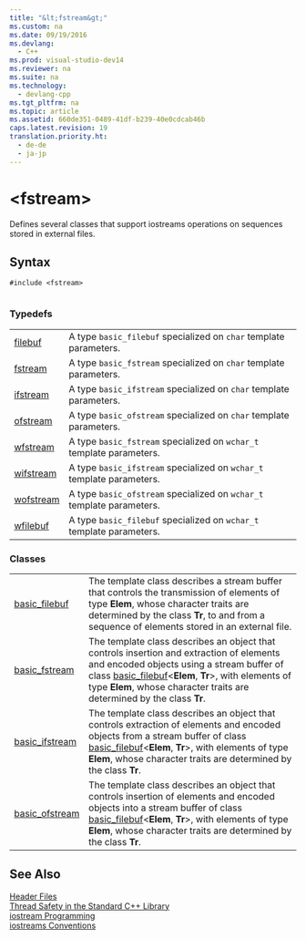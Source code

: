 ```yaml
---
title: "&lt;fstream&gt;"
ms.custom: na
ms.date: 09/19/2016
ms.devlang: 
  - C++
ms.prod: visual-studio-dev14
ms.reviewer: na
ms.suite: na
ms.technology: 
  - devlang-cpp
ms.tgt_pltfrm: na
ms.topic: article
ms.assetid: 660de351-0489-41df-b239-40e0cdcab46b
caps.latest.revision: 19
translation.priority.ht: 
  - de-de
  - ja-jp
---
```

# &lt;fstream&gt;
Defines several classes that support iostreams operations on sequences stored in external files.  
  
## Syntax  
  
```  
#include <fstream>  
  
```  
  
### Typedefs  
  
|||  
|-|-|  
|[filebuf](../vs140/-fstream--typedefs.md#filebuf)|A type `basic_filebuf` specialized on `char` template parameters.|  
|[fstream](../vs140/-fstream--typedefs.md#fstream)|A type `basic_fstream` specialized on `char` template parameters.|  
|[ifstream](../vs140/-fstream--typedefs.md#ifstream)|A type `basic_ifstream` specialized on `char` template parameters.|  
|[ofstream](../vs140/-fstream--typedefs.md#ofstream)|A type `basic_ofstream` specialized on `char` template parameters.|  
|[wfstream](../vs140/-fstream--typedefs.md#wfstream)|A type `basic_fstream` specialized on `wchar_t` template parameters.|  
|[wifstream](../vs140/-fstream--typedefs.md#wifstream)|A type `basic_ifstream` specialized on `wchar_t` template parameters.|  
|[wofstream](../vs140/-fstream--typedefs.md#wofstream)|A type `basic_ofstream` specialized on `wchar_t` template parameters.|  
|[wfilebuf](../vs140/-fstream--typedefs.md#wfilebuf)|A type `basic_filebuf` specialized on `wchar_t` template parameters.|  
  
### Classes  
  
|||  
|-|-|  
|[basic_filebuf](../vs140/basic_filebuf-Class.md)|The template class describes a stream buffer that controls the transmission of elements of type **Elem**, whose character traits are determined by the class **Tr**, to and from a sequence of elements stored in an external file.|  
|[basic_fstream](../vs140/basic_fstream-Class.md)|The template class describes an object that controls insertion and extraction of elements and encoded objects using a stream buffer of class [basic_filebuf](../vs140/basic_filebuf-Class.md)<**Elem**, **Tr**>, with elements of type **Elem**, whose character traits are determined by the class **Tr**.|  
|[basic_ifstream](../vs140/basic_ifstream-Class.md)|The template class describes an object that controls extraction of elements and encoded objects from a stream buffer of class [basic_filebuf](../vs140/basic_filebuf-Class.md)<**Elem**, **Tr**>, with elements of type **Elem**, whose character traits are determined by the class **Tr**.|  
|[basic_ofstream](../vs140/basic_ofstream-Class.md)|The template class describes an object that controls insertion of elements and encoded objects into a stream buffer of class [basic_filebuf](../vs140/basic_filebuf-Class.md)<**Elem**, **Tr**>, with elements of type **Elem**, whose character traits are determined by the class **Tr**.|  
  
## See Also  
 [Header Files](../vs140/C---Standard-Library-Header-Files.md)   
 [Thread Safety in the Standard C++ Library](../vs140/Thread-Safety-in-the-C---Standard-Library.md)   
 [iostream Programming](../vs140/iostream-Programming.md)   
 [iostreams Conventions](../vs140/iostreams-Conventions.md)